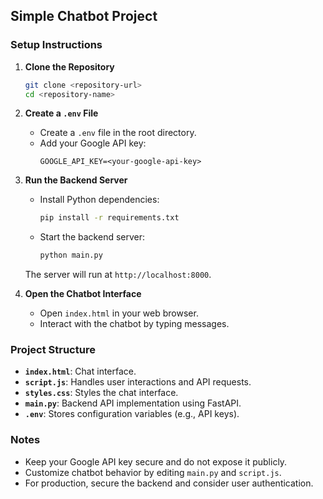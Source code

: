 ## Simple Chatbot Project

### Setup Instructions

1. **Clone the Repository**
   ```bash
   git clone <repository-url>
   cd <repository-name>
   ```

2. **Create a `.env` File**
   - Create a `.env` file in the root directory.
   - Add your Google API key:
     ```
     GOOGLE_API_KEY=<your-google-api-key>
     ```

3. **Run the Backend Server**
   - Install Python dependencies:
     ```bash
     pip install -r requirements.txt
     ```
   - Start the backend server:
     ```bash
     python main.py
     ```
   The server will run at `http://localhost:8000`.

4. **Open the Chatbot Interface**
   - Open `index.html` in your web browser.
   - Interact with the chatbot by typing messages.

### Project Structure

- **`index.html`**: Chat interface.
- **`script.js`**: Handles user interactions and API requests.
- **`styles.css`**: Styles the chat interface.
- **`main.py`**: Backend API implementation using FastAPI.
- **`.env`**: Stores configuration variables (e.g., API keys).

### Notes

- Keep your Google API key secure and do not expose it publicly.
- Customize chatbot behavior by editing `main.py` and `script.js`.
- For production, secure the backend and consider user authentication.

